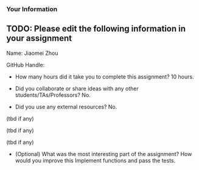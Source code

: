 ### Your Information

## TODO: Please edit the following information in your assignment

Name: Jiaomei Zhou

GitHub Handle:

- How many hours did it take you to complete this assignment? 10 hours.

- Did you collaborate or share ideas with any other students/TAs/Professors? No.

- Did you use any external resources? No.

(tbd if any)

(tbd if any)

(tbd if any)

- (Optional) What was the most interesting part of the assignment? How would you improve this 
Implement functions and pass the tests.